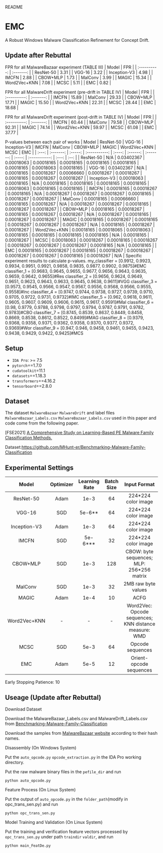 README

# EMC

A Robust Windows Malware Classification Refinement for Concept Drift.


## Update after Rebuttal
FPR for all MalwareBazaar experiment (TABLE III)
|    Model     |    FPR    |
| :----------: | :-------: | 
|  ResNet-50   |    3.31   |
|    VGG-16    |    3.22   |
| Inception-V3 |    4.98   |
|    IMCFN     |    2.88   |
|   CBOW+MLP   |    1.73   |
|   MalConv    |    3.99   |
|    MAGIC     |   15.34   |
| Word2Vec+KNN |    7.08   |
|     MCSC     |    5.11   |
|     EMC      |    0.82   |

FPR for all MalwareDrift experiment (pre-drift in TABLE IV)
|    Model     |    FPR    |
| :----------: | :-------: | 
|    IMCFN     |   15.89   |
|   MalConv    |   29.33   |
|   CBOW+MLP   |   17.71   |
|    MAGIC     |   15.50   |
| Word2Vec+KNN |   22.31   |
|     MCSC     |   28.44   |
|     EMC      |   18.68   |

FPR for all MalwareDrift experiment (post-drift in TABLE IV)
|    Model     |    FPR    |
| :----------: | :-------: | 
|    IMCFN     |   60.44   |
|   MalConv    |   79.58   |
|   CBOW+MLP   |   92.31   |
|    MAGIC     |   74.14   |
| Word2Vec+KNN |   59.97   |
|     MCSC     |   61.08   |
|     EMC      |   37.77   |

P-values between each pair of works 
| Model | ResNet-50 | VGG-16 | Inception-V3 | IMCFN | MalConv | CBOW+MLP | MAGIC | Word2Vec+KNN | MCSC | EMC |
| :---: | :-------: | :-----: | :-----------: | :----: | :------: | :-------: | :----: | :-----------: | :---: | :--: |
| ResNet-50 | N/A | 0.03402367 | 0.00018063 | 0.00018165 | 0.00018165 | 0.00018165 | 0.00018165 | 0.00018165 | 0.00018063 | 0.00018165 |
| VGG-16 | 0.03402367 | N/A | 0.00018165 | 0.00018267 | 0.00066660 | 0.00018267 | 0.00018267 | 0.00018165 | 0.00018267 | 0.00018267 |
| Inception-V3 | 0.00018063 | 0.00018165 | N/A | 0.00018165 | 0.00018165 | 0.00018165 | 0.00018165 | 0.00018063 | 0.00018165 | 0.00018165 |
| IMCFN | 0.00018165 | 0.00018267 | 0.00018165 | N/A | 0.00018267 | 0.00018267 | 0.00018267 | 0.00018165 | 0.00018267 | 0.00018267 |
| MalConv | 0.00018165 | 0.00066660 | 0.00018165 | 0.00018267 | N/A | 0.00018267 | 0.00018267 | 0.00018165 | 0.00018267 | 0.00018267 |
| CBOW+MLP | 0.00018165 | 0.00018267 | 0.00018165 | 0.00018267 | 0.00018267 | N/A | 0.00018267 | 0.00018165 | 0.00018267 | 0.00018267 |
| MAGIC | 0.00018165 | 0.00018267 | 0.00018165 | 0.00018267 | 0.00018267 | 0.00018267 | N/A | 0.00018165 | 0.00018267 | 0.00018267 |
| Word2Vec+KNN | 0.00018165 | 0.00018065 | 0.00018063 | 0.00018165 | 0.00018165 | 0.00018165 | 0.00018165 | N/A | 0.00018165 | 0.00018267 |
| MCSC | 0.00018063 | 0.00018267 | 0.00018165 | 0.00018267 | 0.00018267 | 0.00018267 | 0.00018267 | 0.00018165 | N/A | 0.00018165 |
| EMC | 0.00018165 | 0.00018267 | 0.00018165 | 0.00018267 | 0.00018267 | 0.00018267 | 0.00018267 | 0.00018165 | 0.00018267 | N/A |
Specific experiment results to calculate p-values.
my_classifier = [0.9912, 0.9923, 0.9934, 0.9951, 0.9921, 0.9858, 0.9835, 0.9877, 0.9902, 0.9875]#EMC
classifier_1 = [0.9683, 0.9645, 0.9655, 0.9677, 0.9656, 0.9643, 0.9635, 0.9659, 0.9642, 0.9655]#Res
classifier_2 = [0.9656, 0.9624, 0.9649, 0.9651, 0.9623, 0.9643, 0.9633, 0.9645, 0.9638, 0.9611]#VGG
classifier_3 = [0.9573, 0.9545, 0.9566, 0.9547, 0.9567, 0.9556, 0.9568, 0.9566, 0.9555, 0.9558]#Inc
classifier_4 = [0.9747, 0.9744, 0.9738, 0.9727, 0.9739, 0.9710, 0.9705, 0.9722, 0.9731, 0.9732]#IMC
classifier_5 = [0.962, 0.9618, 0.9611, 0.9605, 0.9607, 0.9609, 0.9606, 0.9615, 0.9617, 0.9591]#Mal
classifier_6 = [0.98, 0.9779, 0.9788, 0.9798, 0.9797, 0.9794, 0.9787, 0.9791, 0.9782, 0.9783]#CBO
classifier_7 = [0.8745, 0.8539, 0.8637, 0.8449, 0.8458, 0.8669, 0.8538, 0.8612, 0.8522, 0.8499]#MAG
classifier_8 = [0.9379, 0.9368, 0.9358, 0.9371, 0.9362, 0.9358, 0.9370, 0.9377, 0.9372, 0.9369]#Wor
classifier_9 = [0.947, 0.946, 0.9458, 0.9461, 0.9455, 0.9423, 0.9438, 0.9429, 0.9422, 0.9425]#MCS


## Setup

* `IDA Pro`: >= 7.5
* `pytorch`==1.7.0 
* `cudatoolkit`=11.1
* `datasets`==1.18.3
* `transformers`==4.16.2
* `tensorboard`==2.8.0

## Dataset

The dataset `MalwareBazaar` `MalwareDrift` and label files `MalwareBazaar_Labels.csv` `MalwareBazaar_Labels.csv` used in this paper and code come from the following paper.

\[FSE2021\] [A Comprehensive Study on Learning-Based PE Malware Family Classification Methods.](https://dl.acm.org/doi/abs/10.1145/3468264.3473925)

Dataset:<https://github.com/MHunt-er/Benchmarking-Malware-Family-Classification>


## Experimental Settings

|    Model     | Optimizer | Learning Rate | Batch Size |                     Input Format                      |
| :----------: | :-------: | :-----------: | :--------: | :---------------------------------------------------: |
|  ResNet-50   |   Adam    |     1e-3      |     64     |                  224*224 color image                  |
|    VGG-16    |    SGD    |    5e-6**     |     64     |                  224*224 color image                  |
| Inception-V3 |   Adam    |     1e-3      |     64     |                  224*224 color image                  |
|    IMCFN     |    SGD    |    5e-6***    |     32     |                  224*224 color image                  |
|   CBOW+MLP   |    SGD    |     1e-3      |    128     |       CBOW: byte sequences; MLP: 256*256 matrix       |
|   MalConv    |    SGD    |     1e-3      |     32     |                  2MB raw byte values                  |
|    MAGIC     |   Adam    |     1e-4      |     10     |                         ACFG                          |
| Word2Vec+KNN |     -     |       -       |     -      | Word2Vec: Opcode sequences; KNN distance measure: WMD |
|     MCSC     |    SGD    |     5e-3      |     64     |                   Opcode sequences                    |
|     EMC      |   Adam    |     5e-5      |     12     |                Orient-opcode sequences                |

Early Stopping Patience: 10


## Useage (Update after Rebuttal)

Download Dataset

Download the MalwareBazaar_Labels.csv and MalwareDrift_Labels.csv from [Benchmarking-Malware-Family-Classification
](https://github.com/MHunt-er/Benchmarking-Malware-Family-Classification/tree/main/Datasets)

Download the samples from [MalwareBazaar website](https://bazaar.abuse.ch/api/) according to their hash names.


Disassembly (On Windows System)

Put the `auto_opcode.py`  `opcode_extraction.py` in the IDA Pro working directory. 

Put the raw malware binary files in the `pefile_dir` and run
```
python auto_opcode.py
```

Feature Process (On Linux System)

Put the output of `auto_opcode.py` in the `folder_path`(modify in opc_trans_sen.py) and run
```
python opc_trans_sen.py
```

Model Training and Validation (On Linux System)

Put the training and verification feature vectors processed by `opc_trans_sen.py` under path `traindir` `valdir`, and run
```
python main_FeatDe.py
```


